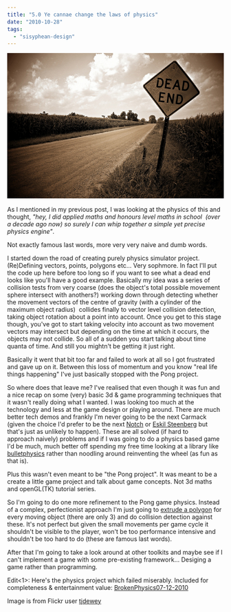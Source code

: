 ```yaml
---
title: "5.0 Ye cannae change the laws of physics"
date: "2010-10-28"
tags: 
  - "sisyphean-design"
---
```


[![](images/dead_end.jpg "dead_end")](http://spurious-logic.net/5-0-ye-cannae-change-the-laws-of-physics)

As I mentioned in my previous post, I was looking at the physics of this and thought, _"hey, I did applied maths and honours level maths in school  (over a decade ago now) so surely I can whip together a simple yet precise physics engine"_.

Not exactly famous last words, more very very naive and dumb words.

I started down the road of creating purely physics simulator project. (Re)Defining vectors, points, polygons etc... Very sophmore. In fact I'll put the code up here before too long so if you want to see what a dead end looks like you'll have a good example. Basically my idea was a series of collision tests from very coarse (does the object's total possible movement sphere intersect with anothers?) working down through detecting whether the movement vectors of the centre of gravity (with a cylinder of the maximum object radius)  collides finally to vector level collision detection, taking object rotation about a point into account. Once you get to this stage though, you've got to start taking velocity into account as two movement vectors may intersect but depending on the time at which it occurs, the objects may not collide. So all of a sudden you start talking about time quanta of time. And still you mightn't be getting it just right.

Basically it went that bit too far and failed to work at all so I got frustrated and gave up on it. Between this loss of momentum and you know "real life things happening" I've just basically stopped with the Pong project.

So where does that leave me? I've realised that even though it was fun and a nice recap on some (very) basic 3d & game programming techniques that it wasn't really doing what I wanted. I was looking too much at the technology and less at the game design or playing around. There are much better tech demos and frankly I'm never going to be the next Carmack (given the choice I'd prefer to be the next [Notch](http://www.rockpapershotgun.com/2010/11/23/markus-notch-persson-talks-minecraft/) or [Eskil Steenberg](http://www.rockpapershotgun.com/2010/03/25/eskil-steenberg-made-love/) but that's just as unlikely to happen). These are all solved (if hard to approach naively) problems and if I was going to do a physics based game I'd be much, much better off spending my free time looking at a library like [bulletphysics](http://bulletphysics.org/wordpress/) rather than noodling around reinventing the wheel (as fun as that is).

Plus this wasn't even meant to be "the Pong project". It was meant to be a create a little game project and talk about game concepts. Not 3d maths and openGL(TK) tutorial series.

So I'm going to do one more refinement to the Pong game physics. Instead of a complex, perfectionist approach I'm just going to [extrude a polygon](http://en.wikipedia.org/wiki/Polygonal_modeling) for every moving object (there are only 3) and do collision detection against these. It's not perfect but given the small movements per game cycle it shouldn't be visible to the player, won't be too performance intensive and shouldn't be too hard to do (these are famous last words).

After that I'm going to take a look around at other toolkits and maybe see if I can't implement a game with some pre-existing framework... Desiging a game rather than programming.

Edit<1>: Here's the physics project which failed miserably. Included for completeness & entertainment value: [BrokenPhysics07-12-2010](http://spurious-logic.net/wp-content/uploads/2010/10/BrokenPhysics07-12-2010.zip)

Image is from Flickr user [tjdewey](http://www.flickr.com/photos/22416200@N05/)
